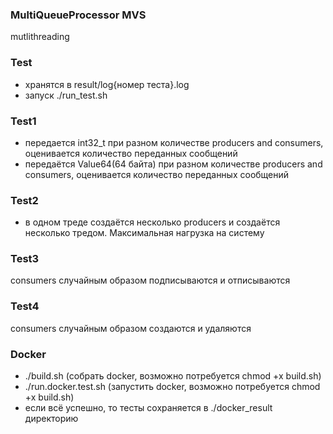 ### MultiQueueProcessor MVS

mutlithreading

### Test

- хранятся в result/log{номер теста}.log
- запуск ./run_test.sh

### Test1

- передается int32_t при разном количестве producers and consumers,
  оценивается количество переданных сообщений
- передаётся Value64(64 байта) при разном количестве producers and consumers,
  оценивается количество переданных сообщений

### Test2

- в одном треде создаётся несколько producers и создаётся несколько тредом. Максимальная нагрузка на систему

### Test3

consumers случайным образом подписываются и отписываются

### Test4

consumers случайным образом создаются и удаляются

### Docker

- ./build.sh (собрать docker, возможно потребуется chmod +x build.sh)
- ./run.docker.test.sh (запустить docker, возможно потребуется chmod +x build.sh)
- если всё успешно, то тесты сохраняется в ./docker_result директорию
